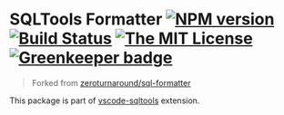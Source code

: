 # SQLTools Formatter [![NPM version](https://img.shields.io/npm/v/@sqltools/formatter.svg?style=flat-square)](https://npmjs.com/package/@sqltools/formatter) [![Build Status](https://img.shields.io/travis/com/mtxr/sqltools-formatter/master.svg?style=flat-square)](https://travis-ci.com/mtxr/sqltools-formatter) [![The MIT License](https://img.shields.io/badge/license-MIT-orange.svg?style=flat-square)](http://opensource.org/licenses/MIT) [![Greenkeeper badge](https://badges.greenkeeper.io/mtxr/sqltools-formatter.svg)](https://greenkeeper.io/)

> Forked from [zeroturnaround/sql-formatter](https://zeroturnaround.github.io/sql-formatter/)

This package is part of [vscode-sqltools](https://github.com/mtxr/vscode-sqltools) extension.
